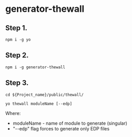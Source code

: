 # generator-thewall

## Step 1.
```npm i -g yo```

## Step 2.
```npm i -g generator-thewall```

## Step 3.
```cd ${Project_name}/public/thewall/```

```yo thewall moduleName [--edp]``` 

Where:
- moduleName - name of module to generate (singular)
- "--edp" flag forces to generate only EDP files
